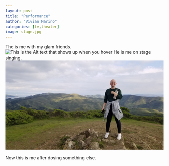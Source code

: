 ```yaml
---
layout: post
title: "Performance"
author: "Vivian Marino"
categories: [tv,theater]
image: stage.jpg
---
```


The is me with my glam friends.
![This is the Alt text that shows up when you hover](./assets/img/sanfrancisco.jpg)
He is me on stage singing. 
![This is the Alt text that shows up when you hover](./assets/img/marin.jpg)

Now this is me after dosing something else.
